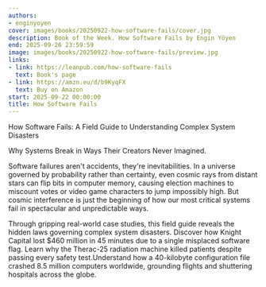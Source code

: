 ```yaml
---
authors:
- enginyoyen
cover: images/books/20250922-how-software-fails/cover.jpg
description: Book of the Week. How Software Fails by Engin Yöyen
end: 2025-09-26 23:59:59
image: images/books/20250922-how-software-fails/preview.jpg
links:
- link: https://leanpub.com/how-software-fails
  text: Book's page
- link: https://amzn.eu/d/b9KyqFX
  text: Buy on Amazon
start: 2025-09-22 00:00:00
title: How Software Fails
---
```


How Software Fails: A Field Guide to Understanding Complex System Disasters

Why Systems Break in Ways Their Creators Never Imagined.

Software failures aren't accidents, they're inevitabilities. In a universe governed by probability rather than certainty, even cosmic rays from distant stars can flip bits in computer memory, causing election machines to miscount votes or video game characters to jump impossibly high. But cosmic interference is just the beginning of how our most critical systems fail in spectacular and unpredictable ways.

Through gripping real-world case studies, this field guide reveals the hidden laws governing complex system disasters. Discover how Knight Capital lost $460 million in 45 minutes due to a single misplaced software flag. Learn why the Therac-25 radiation machine killed patients despite passing every safety test.Understand how a 40-kilobyte configuration file crashed 8.5 million computers worldwide, grounding flights and shuttering hospitals across the globe.